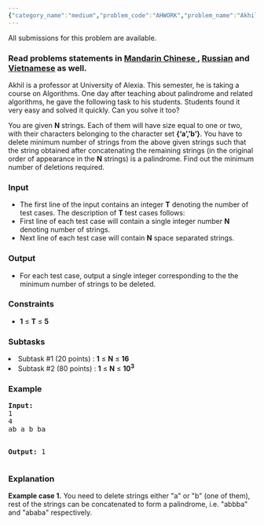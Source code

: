 ```yaml
---
{"category_name":"medium","problem_code":"AHWORK","problem_name":"Akhil And Pending Homework","languages_supported":{"0":"ADA","1":"ASM","2":"BASH","3":"BF","4":"C","5":"C99 strict","6":"CAML","7":"CLOJ","8":"CLPS","9":"CPP 4.3.2","10":"CPP 4.9.2","11":"CPP14","12":"CS2","13":"D","14":"ERL","15":"FORT","16":"FS","17":"GO","18":"HASK","19":"ICK","20":"ICON","21":"JAVA","22":"JS","23":"LISP clisp","24":"LISP sbcl","25":"LUA","26":"NEM","27":"NICE","28":"NODEJS","29":"PAS fpc","30":"PAS gpc","31":"PERL","32":"PERL6","33":"PHP","34":"PIKE","35":"PRLG","36":"PYPY","37":"PYTH","38":"PYTH 3.4","39":"RUBY","40":"SCALA","41":"SCM chicken","42":"SCM guile","43":"SCM qobi","44":"ST","45":"TCL","46":"TEXT","47":"WSPC"},"max_timelimit":1,"source_sizelimit":50000,"problem_author":"amitpandeykgp","problem_tester":"prateekg603","date_added":"7-05-2016","tags":{"0":"amitpandeykgp","1":"dynamic","2":"ltime36","3":"strings"},"editorial_url":"http://discuss.codechef.com/problems/AHWORK","time":{"view_start_date":1464454800,"submit_start_date":1464454800,"visible_start_date":1464454800,"end_date":1735669800},"layout":"problem"}
---
```

<span class="solution-visible-txt">All submissions for this problem are available.</span><h3> Read problems statements in <a target="_blank" href="http://www.codechef.com/download/translated/LTIME36/mandarin/AHWORK.pdf">Mandarin Chinese </a>, <a target="_blank" href="http://www.codechef.com/download/translated/LTIME36/russian/AHWORK.pdf">Russian</a> and <a target="_blank" href="http://www.codechef.com/download/translated/LTIME36/vietnamese/AHWORK.pdf">Vietnamese</a> as well.</h3>


<p>Akhil is a professor at University of Alexia. This semester, he is taking a course on Algorithms. One day after teaching about palindrome and related algorithms, he gave the following task to his students. Students found it very easy and solved it quickly. Can you solve it too?
 </p>

<p>You are given <b>N</b> strings. Each of them will have size equal to one or two, with their characters belonging to the character set <b>{‘a’,’b’}</b>. You have to delete minimum number of strings from the above given strings such that the string obtained after concatenating the remaining strings (in the original order of appearance in the <b>N</b> strings) is a palindrome. Find out the minimum number of deletions required. 
</p>

<h3>Input</h3>
<ul>
<li>The first line of the input contains an integer <b>T</b> denoting the number of test cases. The description of <b>T</b> test cases follows:</li>
<li>First line of each test case will contain a single integer number <b>N</b> denoting number of strings.</li>
<li>Next line of each test case will contain <b>N</b> space separated strings.</li>
</ul>

<h3>Output</h3>
<ul>
<li>For each test case, output a single integer corresponding to the the minimum number of strings to be deleted. </li>
</ul>

<h3>Constraints</h3>

<ul>
<li><b>1</b> ≤ <b>T</b> ≤ <b>5</b></li>
</ul>

<h3>Subtasks</h3>
<li>Subtask #1 (20 points) : <b>1</b> ≤ <b>N</b> ≤ <b>16</b></li>
<li>Subtask #2 (80 points) : <b>1</b> ≤ <b>N</b> ≤ <b>10<sup>3</sup></b></li>
</ul>

<h3>Example</h3>
<pre>
<b>Input:</b>
1
4
ab a b ba

<b>Output:</b>
1
</pre>

<h3>Explanation</h3>
<p><b>Example case 1.</b> You need to delete strings either "a" or "b" (one of them), rest of the strings can be concatenated to form a palindrome, i.e. "abbba" and "ababa" respectively. </p>